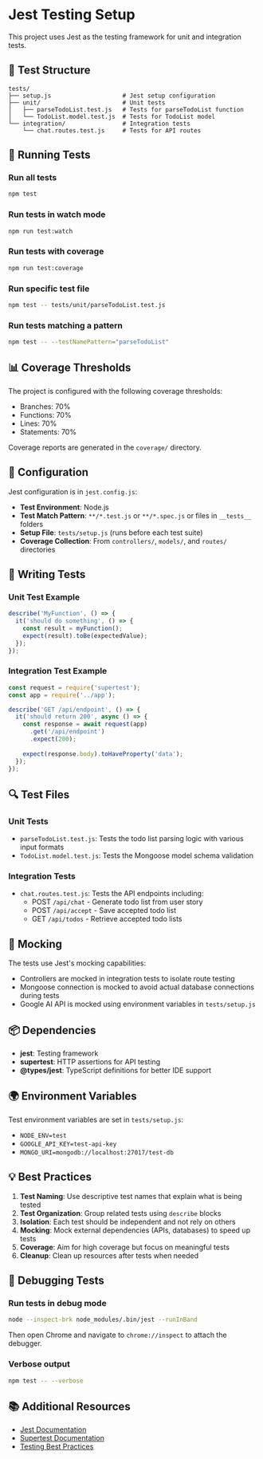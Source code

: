 # Jest Testing Setup

This project uses Jest as the testing framework for unit and integration tests.

## 📁 Test Structure

```
tests/
├── setup.js                    # Jest setup configuration
├── unit/                       # Unit tests
│   ├── parseTodoList.test.js   # Tests for parseTodoList function
│   └── TodoList.model.test.js  # Tests for TodoList model
└── integration/                # Integration tests
    └── chat.routes.test.js     # Tests for API routes
```

## 🚀 Running Tests

### Run all tests
```bash
npm test
```

### Run tests in watch mode
```bash
npm run test:watch
```

### Run tests with coverage
```bash
npm run test:coverage
```

### Run specific test file
```bash
npm test -- tests/unit/parseTodoList.test.js
```

### Run tests matching a pattern
```bash
npm test -- --testNamePattern="parseTodoList"
```

## 📊 Coverage Thresholds

The project is configured with the following coverage thresholds:
- Branches: 70%
- Functions: 70%
- Lines: 70%
- Statements: 70%

Coverage reports are generated in the `coverage/` directory.

## 🔧 Configuration

Jest configuration is in `jest.config.js`:
- **Test Environment**: Node.js
- **Test Match Pattern**: `**/*.test.js` or `**/*.spec.js` or files in `__tests__` folders
- **Setup File**: `tests/setup.js` (runs before each test suite)
- **Coverage Collection**: From `controllers/`, `models/`, and `routes/` directories

## 📝 Writing Tests

### Unit Test Example

```javascript
describe('MyFunction', () => {
  it('should do something', () => {
    const result = myFunction();
    expect(result).toBe(expectedValue);
  });
});
```

### Integration Test Example

```javascript
const request = require('supertest');
const app = require('../app');

describe('GET /api/endpoint', () => {
  it('should return 200', async () => {
    const response = await request(app)
      .get('/api/endpoint')
      .expect(200);
    
    expect(response.body).toHaveProperty('data');
  });
});
```

## 🔍 Test Files

### Unit Tests
- `parseTodoList.test.js`: Tests the todo list parsing logic with various input formats
- `TodoList.model.test.js`: Tests the Mongoose model schema validation

### Integration Tests
- `chat.routes.test.js`: Tests the API endpoints including:
  - POST `/api/chat` - Generate todo list from user story
  - POST `/api/accept` - Save accepted todo list
  - GET `/api/todos` - Retrieve accepted todo lists

## 🎯 Mocking

The tests use Jest's mocking capabilities:
- Controllers are mocked in integration tests to isolate route testing
- Mongoose connection is mocked to avoid actual database connections during tests
- Google AI API is mocked using environment variables in `tests/setup.js`

## 📦 Dependencies

- **jest**: Testing framework
- **supertest**: HTTP assertions for API testing
- **@types/jest**: TypeScript definitions for better IDE support

## 🌍 Environment Variables

Test environment variables are set in `tests/setup.js`:
- `NODE_ENV=test`
- `GOOGLE_API_KEY=test-api-key`
- `MONGO_URI=mongodb://localhost:27017/test-db`

## 💡 Best Practices

1. **Test Naming**: Use descriptive test names that explain what is being tested
2. **Test Organization**: Group related tests using `describe` blocks
3. **Isolation**: Each test should be independent and not rely on others
4. **Mocking**: Mock external dependencies (APIs, databases) to speed up tests
5. **Coverage**: Aim for high coverage but focus on meaningful tests
6. **Cleanup**: Clean up resources after tests when needed

## 🐛 Debugging Tests

### Run tests in debug mode
```bash
node --inspect-brk node_modules/.bin/jest --runInBand
```

Then open Chrome and navigate to `chrome://inspect` to attach the debugger.

### Verbose output
```bash
npm test -- --verbose
```

## 📚 Additional Resources

- [Jest Documentation](https://jestjs.io/docs/getting-started)
- [Supertest Documentation](https://github.com/visionmedia/supertest)
- [Testing Best Practices](https://github.com/goldbergyoni/javascript-testing-best-practices)
